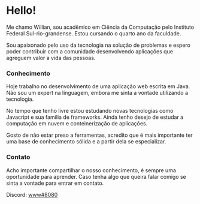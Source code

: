  # Hello!
 
 Me chamo Willian, sou acadêmico em Ciência da Computação pelo Instituto Federal Sul-rio-grandense. Estou cursando o quarto ano da faculdade.
 
 Sou apaixonado pelo uso da tecnologia na solução de problemas e espero poder contribuir com a comunidade desenvolvendo aplicações que agreguem valor a vida das pessoas.
 
 ### Conhecimento
 
 Hoje trabalho no desenvolvimento de uma aplicação web escrita em Java. Não sou um expert na linguagem, embora me sinta a vontade utilizando a tecnologia.
 
 No tempo que tenho livre estou estudando novas tecnologias como Javacript e sua família de frameworks. Ainda tenho desejo de estudar a computação em nuvem e conteinerização de aplicações.
 
 Gosto de não estar preso a ferramentas, acredito que é mais importante ter uma base de conhecimento sólida e a partir dela se especializar.
 
 ### Contato
 
 Acho importante compartilhar o nosso conhecimento, é sempre uma oportunidade para aprender.
 Caso tenha algo que queira falar comigo se sinta a vontade para entrar em contato.
 
 Discord: [www#8080](https://discord.com/users/297884730483933194)
